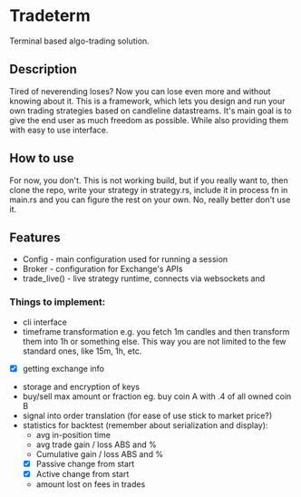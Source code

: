 # Tradeterm
Terminal based algo-trading solution.

## Description
Tired of neverending loses? Now you can lose even more and without knowing about it.
This is a framework, which lets you design and run your own trading strategies based on candleline datastreams. It's main goal is to give the end user as much freedom as possible. While also providing them with easy to use interface.
## How to use
For now, you don't. This is not working build, but if you really want to, then clone the repo, write your strategy in strategy.rs, include it in process fn in main.rs and you can figure the rest on your own. No, really better don't use it.
## Features
- Config - main configuration used for running a session  
- Broker - configuration for Exchange's APIs
- trade_live() - live strategy runtime, connects via websockets and 

### Things to implement:
- cli interface
- timeframe transformation e.g. you fetch 1m candles and then transform them into 1h or something else. This way you are not limited to the few standard ones, like 15m, 1h, etc.
-[x] getting exchange info 
- storage and encryption of keys
- buy/sell max amount or fraction eg. buy coin A with .4 of all owned coin B
- signal into order translation (for ease of use stick to market price?)
- statistics for backtest (remember about serialization and display):
	- avg in-position time
	- avg trade gain / loss ABS and %
	- Cumulative gain / loss ABS and %
	- [x] Passive change from start
	- [x] Active change from start
	- amount lost on fees in trades